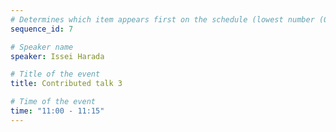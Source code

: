 ```yaml
---
# Determines which item appears first on the schedule (lowest number (0) appears first)
sequence_id: 7

# Speaker name
speaker: Issei Harada

# Title of the event
title: Contributed talk 3

# Time of the event
time: "11:00 - 11:15"
---
```

